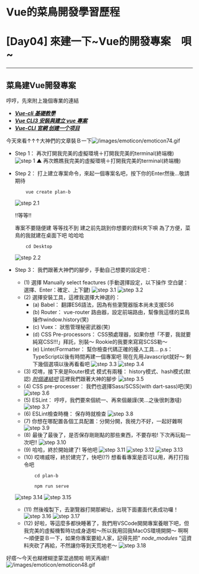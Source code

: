 # Vue的菜鳥開發學習歷程
# [Day04] 來建一下~Vue的開發專案&emsp;唄~
---
## 菜鳥建Vue開發專案

哼哼，先來附上幾個專業的連結
- ***[Vue-cli 基礎教學](https://medium.com/%E4%BC%81%E9%B5%9D%E4%B9%9F%E6%87%82%E7%A8%8B%E5%BC%8F%E8%A8%AD%E8%A8%88/vue-cli-%E5%9F%BA%E7%A4%8E%E6%95%99%E5%AD%B8-836e397bc432)***
- ***[Vue CLI3 安裝與建立 vue 專案](https://ithelp.ithome.com.tw/articles/10216606)***
- ***[Vue-CLI 官網 创建一个项目](https://cli.vuejs.org/zh/guide/creating-a-project.html#vue-create)***

今天來看&#8593;&#8593;&#8593;大神們的文章裝Ｂ一下![/images/emoticon/emoticon74.gif](/images/emoticon/emoticon74.gif)
- Step 1： 再次打開我完美的虛擬環境＋打開我完美的terminal(終端機)
    ![step 1](https://torotu.github.io/ITKeepSharing200806/img/day4/step_1.jpg)
    &#9650; 再次瞧瞧我完美的虛擬環境＋打開我完美的terminal(終端機)
- Step 2： 打上建立專案命令，來起一個專案名吧，按下你的Enter然後...敬請期待
    ```
        vue create plan-b
    ```
    ![step 2.1](https://torotu.github.io/ITKeepSharing200806/img/day4/step_2_1.jpg)
    
    !!等等!!
    
    專案不要隨便建
    等等找不到
    建之前先跳到你想要的資料夾下唄
    為了方便，菜鳥的我就建在桌面下吧 哈哈哈
    ```
        cd Desktop
    ```
    ![step 2.2](https://torotu.github.io/ITKeepSharing200806/img/day4/step_2_2.jpg)
- Step 3： 我們跟著大神們的腳步，手動自己想要的設定吧：
    - (1) 選擇 Manually select feactures (手動選擇設定，以下操作 空白鍵：選擇、Enter：確定、上下鍵)
    ![step 3.1](https://torotu.github.io/ITKeepSharing200806/img/day4/step_3_1.jpg)
    ![step 3.2](https://torotu.github.io/ITKeepSharing200806/img/day4/step_3_2.jpg)
    - (2) 選擇安裝工具，這裡我選擇大神選的：
        - (a) Babel： 翻譯ES6語法，因為有些瀏覽器版本尚未支援ES6
        - (b) Router： vue-router 路由器，設定前端路由，幫像我這樣的菜鳥操作window.history(笑)
        - (c) Vuex： 狀態管理秘密武器(笑)
        - (d) CSS Pre-processors： CSS預處理器，如果你想「不要，我就要純寫CSS!!!」拜託，別裝～ Rookie的我要來寫寫SCSS勒～
        - (e) Linter/Formatter： 幫你檢查代碼正確的擾人工具...
        p.s： 
            TypeScript以後有時間再建一個專案吧 現在先用Javascript就好～
            剩下幾個選項以後再看看吧
    ![step 3.3](https://torotu.github.io/ITKeepSharing200806/img/day4/step_3_3.jpg)
    ![step 3.4](https://torotu.github.io/ITKeepSharing200806/img/day4/step_3_4.jpg)
    - (3) 哎唷，接下來是Router模式
            模式有兩種： history模式、hash模式(默認) *[附個連結吧](https://router.vuejs.org/guide/essentials/history-mode.html)*
          這裡我們跟著大神的腳步
    ![step 3.5](https://torotu.github.io/ITKeepSharing200806/img/day4/step_3_5.jpg)
    - (4) CSS pre-processer： 我們也選擇Sass/SCSS(with dart-sass)吧(笑)
    ![step 3.6](https://torotu.github.io/ITKeepSharing200806/img/day4/step_3_6.jpg)
    - (5) ESLint： 哼哼，我們要來個統一、再來個嚴謹(笑...之後很刺激噠)
    ![step 3.7](https://torotu.github.io/ITKeepSharing200806/img/day4/step_3_7.jpg)
    - (6) ESLint檢查時機： 保存時就檢查
    ![step 3.8](https://torotu.github.io/ITKeepSharing200806/img/day4/step_3_8.jpg)
    - (7) 你想在哪配置各個工具配置：分開分開，我視力不好，一起好雜啊
    ![step 3.9](https://torotu.github.io/ITKeepSharing200806/img/day4/step_3_9.jpg)
    - (8) 最後了最後了，是否保存剛剛點的那些東西，不要存啦! 下次再玩點一次吧!!
    ![step 3.10](https://torotu.github.io/ITKeepSharing200806/img/day4/step_3_10.jpg)
    - (9) 哈哈，終於開始建了! 等他吧
    ![step 3.11](https://torotu.github.io/ITKeepSharing200806/img/day4/step_3_11.jpg)
    ![step 3.12](https://torotu.github.io/ITKeepSharing200806/img/day4/step_3_12.jpg)
    ![step 3.13](https://torotu.github.io/ITKeepSharing200806/img/day4/step_3_13.jpg)
    - (10) 哎唷威呀，終於建完了，快吧(!?) 想看看專案是否可以用，再打打指令吧
        ```
            cd plan-b
        ```
        ```
            npm run serve
        ```
    ![step 3.14](https://torotu.github.io/ITKeepSharing200806/img/day4/step_3_14.jpg)
    ![step 3.15](https://torotu.github.io/ITKeepSharing200806/img/day4/step_3_15.jpg)
    - (11) 然後複製下，去瀏覽器打開那網址，出現下面畫面代表成功囉！
    ![step 3.16](https://torotu.github.io/ITKeepSharing200806/img/day4/step_3_16.jpg)
    ![step 3.17](https://torotu.github.io/ITKeepSharing200806/img/day4/step_3_17.jpg)
    - (12) 好啦，等這麼多都快睡著了，我們用VSCode開開專案養眼下吧，但我完美的虛擬機暫時功成身退啦～所以我用回我MacOS環境開開～
           啊啊～順便耍Ｂ一下，如果你專案要給人家，記得先把" *node_modules* "這資料夾砍了再給，不然讓你等到天荒地老～
    ![step 3.18](https://torotu.github.io/ITKeepSharing200806/img/day4/step_3_18.jpg)
           

好瘩～今天也糊裡糊塗蒙混過關啦 明天再續!! ![/images/emoticon/emoticon48.gif](/images/emoticon/emoticon48.gif)

